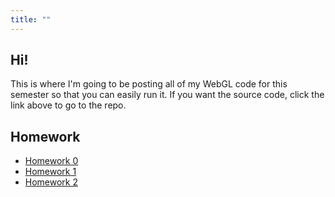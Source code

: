 ```yaml
---
title: ""
---
```

## Hi!

This is where I'm going to be posting all of my WebGL code for this semester so that you can easily run it. If you want the source code, click the link above to go to the repo.

## Homework
- [Homework 0](hw0/)
- [Homework 1](hw1/)
- [Homework 2](hw2/)
